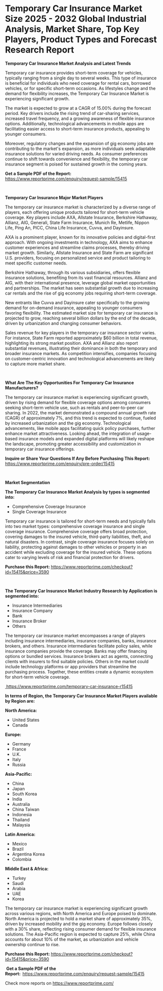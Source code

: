 <p><h1>Temporary Car Insurance Market Size 2025 - 2032 Global Industrial Analysis, Market Share, Top Key Players, Product Types and Forecast Research Report</h1></p><p><strong>Temporary Car Insurance Market Analysis and Latest Trends</strong></p>
<p><p>Temporary car insurance provides short-term coverage for vehicles, typically ranging from a single day to several weeks. This type of insurance is beneficial for individuals who need coverage for rental cars, borrowed vehicles, or for specific short-term occasions. As lifestyles change and the demand for flexibility increases, the Temporary Car Insurance Market is experiencing significant growth. </p><p>The market is expected to grow at a CAGR of 15.00% during the forecast period. Key drivers include the rising trend of car-sharing services, increased travel frequency, and a growing awareness of flexible insurance options. Additionally, technological advancements in mobile apps are facilitating easier access to short-term insurance products, appealing to younger consumers. </p><p>Moreover, regulatory changes and the expansion of gig economy jobs are contributing to the market's expansion, as more individuals seek adaptable insurance solutions for varied driving needs. As consumer preferences continue to shift towards convenience and flexibility, the temporary car insurance segment is poised for sustained growth in the coming years.</p></p>
<p><strong>Get a Sample PDF of the Report:&nbsp;</strong> <a href="https://www.reportprime.com/enquiry/request-sample/15415?utm_campaign=3284&utm_medium=2&utm_source=Github&utm_content=ia&utm_term=20032025&utm_id=temporary-car-insurance">https://www.reportprime.com/enquiry/request-sample/15415</a></p>
<p>&nbsp;</p>
<p><strong>Temporary Car Insurance Major Market Players</strong></p>
<p><p>The temporary car insurance market is characterized by a diverse range of players, each offering unique products tailored for short-term vehicle coverage. Key players include AXA, Allstate Insurance, Berkshire Hathaway, Allianz, AIG, Generali, State Farm Insurance, Munich Re, Metlife, Nippon Life, Ping An, PICC, China Life Insurance, Cuvva, and Dayinsure.</p><p>AXA is a prominent player, known for its innovative policies and digital-first approach. With ongoing investments in technology, AXA aims to enhance customer experiences and streamline claims processes, thereby driving market growth. Similarly, Allstate Insurance and State Farm are significant U.S. providers, focusing on personalized service and product tailoring to meet specific customer needs.</p><p>Berkshire Hathaway, through its various subsidiaries, offers flexible insurance solutions, benefiting from its vast financial resources. Allianz and AIG, with their international presence, leverage global market opportunities and partnerships. The market has seen substantial growth due to increasing car rentals and the rise of gig economy jobs requiring short-term coverage.</p><p>New entrants like Cuvva and Dayinsure cater specifically to the growing demand for on-demand insurance, appealing to younger consumers favoring flexibility. The estimated market size for temporary car insurance is projected to grow, reaching several billion dollars by the end of the decade, driven by urbanization and changing consumer behaviors.</p><p>Sales revenue for key players in the temporary car insurance sector varies. For instance, State Farm reported approximately $60 billion in total revenue, highlighting its strong market position. AXA and Allianz also report substantial revenues, illustrating their dominance in both the temporary and broader insurance markets. As competition intensifies, companies focusing on customer-centric innovation and technological advancements are likely to capture more market share.</p></p>
<p>&nbsp;</p>
<p><strong>What Are The Key Opportunities For Temporary Car Insurance Manufacturers?</strong></p>
<p><p>The temporary car insurance market is experiencing significant growth, driven by rising demand for flexible coverage options among consumers seeking short-term vehicle use, such as rentals and peer-to-peer car sharing. In 2022, the market demonstrated a compound annual growth rate (CAGR) of approximately 7%, and this trend is expected to continue, fueled by increased urbanization and the gig economy. Technological advancements, like mobile apps facilitating quick policy purchases, further enhance market attractiveness. Looking ahead, the integration of usage-based insurance models and expanded digital platforms will likely reshape the landscape, promoting greater accessibility and customization in temporary car insurance offerings.</p></p>
<p><strong>Inquire or Share Your Questions If Any Before Purchasing This Report:</strong> <a href="https://www.reportprime.com/enquiry/pre-order/15415?utm_campaign=3284&utm_medium=2&utm_source=Github&utm_content=ia&utm_term=20032025&utm_id=temporary-car-insurance">https://www.reportprime.com/enquiry/pre-order/15415</a></p>
<p>&nbsp;</p>
<p><strong>Market Segmentation</strong></p>
<p><strong>The Temporary Car Insurance Market Analysis by types is segmented into:</strong></p>
<p><ul><li>Comprehensive Coverage Insurance</li><li>Single Coverage Insurance</li></ul></p>
<p><p>Temporary car insurance is tailored for short-term needs and typically falls into two market types: comprehensive coverage insurance and single coverage insurance. Comprehensive coverage offers broad protection, covering damages to the insured vehicle, third-party liabilities, theft, and natural disasters. In contrast, single coverage insurance focuses solely on liability, protecting against damages to other vehicles or property in an accident while excluding coverage for the insured vehicle. These options cater to varying levels of risk and financial protection for drivers.</p></p>
<p><strong>Purchase this Report:&nbsp;</strong><a href="https://www.reportprime.com/checkout?id=15415&price=3590&utm_campaign=3284&utm_medium=2&utm_source=Github&utm_content=ia&utm_term=20032025&utm_id=temporary-car-insurance">https://www.reportprime.com/checkout?id=15415&price=3590</a></p>
<p>&nbsp;</p>
<p><strong>The Temporary Car Insurance Market Industry Research by Application is segmented into:</strong></p>
<p><ul><li>Insurance Intermediaries</li><li>Insurance Company</li><li>Bank</li><li>Insurance Broker</li><li>Others</li></ul></p>
<p><p>The temporary car insurance market encompasses a range of players including insurance intermediaries, insurance companies, banks, insurance brokers, and others. Insurance intermediaries facilitate policy sales, while insurance companies provide the coverage. Banks may offer financing options or bundled services. Insurance brokers act as agents, connecting clients with insurers to find suitable policies. Others in the market could include technology platforms or app providers that streamline the purchasing process. Together, these entities create a dynamic ecosystem for short-term vehicle coverage.</p></p>
<p><a href="https://www.reportprime.com/temporary-car-insurance-r15415?utm_campaign=3284&utm_medium=2&utm_source=Github&utm_content=ia&utm_term=20032025&utm_id=temporary-car-insurance">&nbsp;https://www.reportprime.com/temporary-car-insurance-r15415</a></p>
<p><strong>In terms of Region, the Temporary Car Insurance Market Players available by Region are:</strong></p>
<p>
    <p> <strong> North America: </strong>
        <ul>
            <li>United States</li>
            <li>Canada</li>
        </ul>
        </p> 
    <p> <strong> Europe: </strong>
        <ul>
            <li>Germany</li>
            <li>France</li>
            <li>U.K.</li>
            <li>Italy</li>
            <li>Russia</li>
        </ul>
        </p> 
    <p> <strong> Asia-Pacific: </strong>
        <ul>
            <li>China</li>
            <li>Japan</li>
            <li>South Korea</li>
            <li>India</li>
            <li>Australia</li>
            <li>China Taiwan</li>
            <li>Indonesia</li>
            <li>Thailand</li>
            <li>Malaysia</li>
        </ul>
        </p> 
    <p> <strong> Latin America: </strong>
        <ul>
            <li>Mexico</li>
            <li>Brazil</li>
            <li>Argentina Korea</li>
            <li>Colombia</li>
        </ul>
        </p> 
    <p> <strong> Middle East & Africa: </strong>
        <ul>
            <li>Turkey</li>
            <li>Saudi</li>
            <li>Arabia</li>
            <li>UAE</li>
            <li>Korea</li>
        </ul>
    </p>
    </p>
<p><p>The temporary car insurance market is experiencing significant growth across various regions, with North America and Europe poised to dominate. North America is projected to hold a market share of approximately 35%, driven by increased mobility and the gig economy. Europe follows closely with a 30% share, reflecting rising consumer demand for flexible insurance solutions. The Asia-Pacific region is expected to capture 25%, while China accounts for about 10% of the market, as urbanization and vehicle ownership continue to rise.</p></p>
<p><strong>Purchase this Report: </strong><a href="https://www.reportprime.com/checkout?id=15415&price=3590&utm_campaign=3284&utm_medium=2&utm_source=Github&utm_content=ia&utm_term=20032025&utm_id=temporary-car-insurance">https://www.reportprime.com/checkout?id=15415&price=3590</a></p>
<p>&nbsp;<strong>Get a Sample PDF of the Report:&nbsp;&nbsp;</strong><a href="https://www.reportprime.com/enquiry/request-sample/15415?utm_campaign=3284&utm_medium=2&utm_source=Github&utm_content=ia&utm_term=20032025&utm_id=temporary-car-insurance">https://www.reportprime.com/enquiry/request-sample/15415</a></p>
<p><strong></strong></p>
<p>Check more reports on <a href="https://www.reportprime.com/?utm_campaign=3284&utm_medium=2&utm_source=Github&utm_content=ia&utm_term=20032025&utm_id=temporary-car-insurance">https://www.reportprime.com/</a></p>